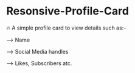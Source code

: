 # Resonsive-Profile-Card

🔥 A simple profile card to view details such as:- 

--> Name

--> Social Media handles

--> Likes, Subscribers atc.
